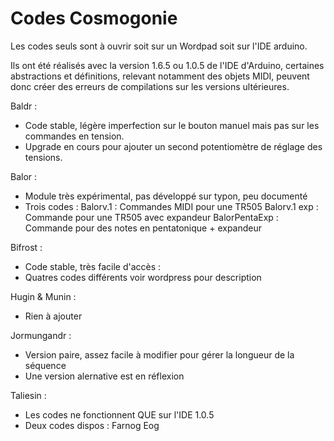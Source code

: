 # Codes Cosmogonie

Les codes seuls sont à ouvrir soit sur un Wordpad soit sur l'IDE arduino.

Ils ont été réalisés avec la version 1.6.5 ou 1.0.5 de l'IDE d'Arduino,
certaines abstractions et définitions, relevant notamment des objets MIDI, peuvent donc créer des erreurs de compilations sur les versions ultérieures.


Baldr :
- Code stable, légère imperfection sur le bouton manuel mais pas sur les commandes en tension.
- Upgrade en cours pour ajouter un second potentiomètre de réglage des tensions.

Balor : 
- Module très expérimental, pas développé sur typon, peu documenté
- Trois codes : 
Balorv.1 : Commandes MIDI pour une TR505
Balorv.1 exp : Commande pour une TR505 avec expandeur
BalorPentaExp : Commande pour des notes en pentatonique + expandeur

Bifrost :
- Code stable, très facile d'accès :
- Quatres codes différents voir wordpress pour description

Hugin & Munin :
- Rien à ajouter

Jormungandr :
- Version paire, assez facile à modifier pour gérer la longueur de la séquence
- Une version alernative est en réflexion


Taliesin :
- Les codes ne fonctionnent QUE sur l'IDE 1.0.5
- Deux codes dispos :
Farnog
Eog
